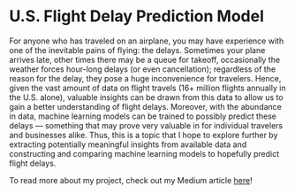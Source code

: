 # U.S. Flight Delay Prediction Model

For anyone who has traveled on an airplane, you may have experience with one of the inevitable pains of flying: the delays. Sometimes your plane arrives late, other times there may be a queue for takeoff, occasionally the weather forces hour-long delays (or even cancellation); regardless of the reason for the delay, they pose a huge inconvenience for travelers.
Hence, given the vast amount of data on flight travels (16+ million flights annually in the U.S. alone), valuable insights can be drawn from this data to allow us to gain a better understanding of flight delays. Moreover, with the abundance in data, machine learning models can be trained to possibly predict these delays — something that may prove very valuable in for individual travelers and businesses alike. Thus, this is a topic that I hope to explore further by extracting potentially meaningful insights from available data and constructing and comparing machine learning models to hopefully predict flight delays.

To read more about my project, check out my Medium article [here](https://medium.com/analytics-vidhya/modeling-flight-delays-through-u-s-flight-data-2f0b3d7e2c89)!
